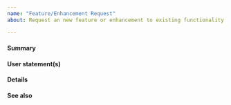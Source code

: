 ```yaml
---
name: "Feature/Enhancement Request"
about: Request an new feature or enhancement to existing functionality 

---
```


<!--
This repository is for VIC Product. Please use it to report issues related to the VIC Appliance (OVA) and user documentation.

To help use keep things organized, please file issues in the most appropriate repository:
 * vSphere Client Plugins: https://github.com/vmware/vic-ui/issues
 * VIC Engine (VCHs, Container VMs, and their lifecycles): https://github.com/vmware/vic/issues
 * Container Management Portal (Admiral): https://github.com/vmware/admiral/issues
 * Container Registry (Harbor): https://github.com/goharbor/harbor/issues
-->

#### Summary
<!-- Explain the request briefly. -->


#### User statement(s)
<!--
Brief statement(s) that describe who, what and why. These help the engineer addressing the request better understand the user's point of view.

Optionally, include a nested list of conditions of satisfaction for each statement. These may be added later, shortly before work begins on a request.

Example (from https://www.mountaingoatsoftware.com/agile/user-stories):
 * As a vice president of marketing, I want to select a holiday season to be used when reviewing the performance of past advertising campaigns so that I can identify profitable ones.
    * Support holidays that span two calendar years (none span three).
    * Holiday seasons can be set from one holiday to the next (such as Thanksgiving to Christmas).
    * Holiday seasons can be set to be a number of days prior to the holiday.
-->


#### Details
<!-- Provide any additional details that do not fit the above format. -->


#### See also
<!-- Provide references to relevant resources, such as documentation or related issues. -->
